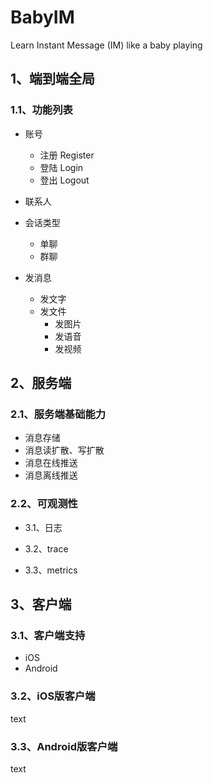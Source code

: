 # BabyIM
Learn Instant Message (IM) like a baby playing

## 1、端到端全局

### 1.1、功能列表

- 账号
  - 注册 Register
  - 登陆 Login
  - 登出 Logout
- 联系人

- 会话类型
  - 单聊
  - 群聊
- 发消息
  - 发文字
  - 发文件
    - 发图片
    - 发语音
    - 发视频

## 2、服务端

### 2.1、服务端基础能力

- 消息存储
- 消息读扩散、写扩散
- 消息在线推送
- 消息离线推送

### 2.2、可观测性

- 3.1、日志

- 3.2、trace

- 3.3、metrics

## 3、客户端

### 3.1、客户端支持

- iOS
- Android

### 3.2、iOS版客户端

text

### 3.3、Android版客户端

text
